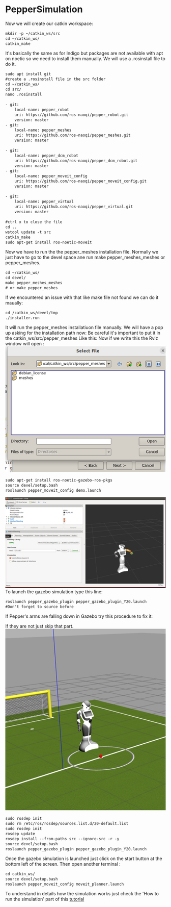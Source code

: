 # PepperSimulation



Now we will create our catkin workspace:

```
mkdir -p ~/catkin_ws/src
cd ~/catkin_ws/
catkin_make
```
It's basically the same as for Indigo but packages are not available with apt on noetic so we need to install them manually.
We will use a .rosinstall file to do it.
```
sudo apt install git
#create a .rosinstall file in the src folder
cd ~/catkin_ws/
cd src/
nano .rosinstall

- git:
    local-name: pepper_robot
    uri: https://github.com/ros-naoqi/pepper_robot.git
    version: master
- git:
    local-name: pepper_meshes
    uri: https://github.com/ros-naoqi/pepper_meshes.git
    version: master

- git:
    local-name: pepper_dcm_robot
    uri: https://github.com/ros-naoqi/pepper_dcm_robot.git
    version: master
- git:
    local-name: pepper_moveit_config
    uri: https://github.com/ros-naoqi/pepper_moveit_config.git
    version: master
    
- git:
    local-name: pepper_virtual
    uri: https://github.com/ros-naoqi/pepper_virtual.git
    version: master

#ctrl x to close the file
cd ..
wstool update -t src
catkin_make
sudo apt-get install ros-noetic-moveit
```
Now we have to run the the pepper_meshes installation file. 
Normally we just have to go to the devel space ane run make pepper_meshes_meshes or pepper_meshes.
```
cd ~/catkin_ws/
cd devel/
make pepper_meshes_meshes
# or make pepper_meshes
```
If we encountered an issue with that like make file not found we can do it maually:
```
cd /catkin_ws/devel/tmp
./installer.run 
```
It will run the pepper_meshes installatiuon file manually.
We will have a pop up asking for the installation path now:
Be careful it's important to put it in the catkin_ws/src/pepper_meshes
Like this:
Now if we write this the Rviz window will open :
![Terminal image](https://github.com/ValentinPFR/Intership_Defence_Report/blob/master/images/Screenshot_from_2024-07-12_16-25-43.png)

```
sudo apt-get install ros-noetic-gazebo-ros-pkgs
source devel/setup.bash 
roslaunch pepper_moveit_config demo.launch
```
![Terminal image](https://github.com/ValentinPFR/Intership_Defence_Report/blob/master/images/Screenshot_from_2024-07-12_06_38_15.png)
To launch the gazebo simulation type this line:
```
roslaunch pepper_gazebo_plugin pepper_gazebo_plugin_Y20.launch
#Don't forget to source before
```
If Pepper's arms are falling down in Gazebo try this procedure to fix it:

If they are not just skip that part.
![Terminal image](https://github.com/ValentinPFR/Intership_Defence_Report/blob/master/images/test.png)

```
sudo rosdep init
sudo rm /etc/ros/rosdep/sources.list.d/20-default.list
sudo rosdep init
rosdep update
rosdep install --from-paths src --ignore-src -r -y
source devel/setup.bash 
roslaunch pepper_gazebo_plugin pepper_gazebo_plugin_Y20.launch
 ```
Once the gazebo simulation is launched just click on the start button at the bottom left of the screen.
Then open another terminal :

```
cd catkin_ws/
source devel/setup.bash
roslaunch pepper_moveit_config moveit_planner.launch
```
To understand in details how the simulation works just check the 'How to run the simulation' part of this [tutorial](https://gitlab-fi.ostfalia.de/hcr-lab/simulation/peppersimulation/-/blob/master/Final%20part%20how%20to%20use%20the%20bridge/README.md#how-to-run-the-simulation:~:text=How%20to%20run%20the%20simulation)

